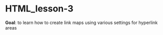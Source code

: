 # HTML_lesson-3
**Goal**: to learn how to create link maps using various settings for hyperlink areas
